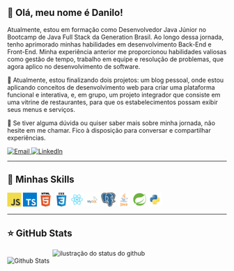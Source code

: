 ## 💛 Olá, meu nome é Danilo!

Atualmente, estou em formação como Desenvolvedor Java Júnior no Bootcamp de Java Full Stack da Generation Brasil. Ao longo dessa jornada, tenho aprimorado minhas habilidades em desenvolvimento Back-End e Front-End. Minha experiência anterior me proporcionou habilidades valiosas como gestão de tempo, trabalho em equipe e resolução de problemas, que agora aplico no desenvolvimento de software.

🔭  Atualmente, estou finalizando dois projetos: um blog pessoal, onde estou aplicando conceitos de desenvolvimento web para criar uma plataforma funcional e interativa, e, em grupo, um projeto integrador que consiste em uma vitrine de restaurantes, para que os estabelecimentos possam exibir seus menus e serviços.

💬 Se tiver alguma dúvida ou quiser saber mais sobre minha jornada, não hesite em me chamar. Fico à disposição para conversar e compartilhar experiências.
<p align="left">
  <a href="mailto:danilo.f.almeida@outlook.com">
  <img src="https://img.shields.io/badge/-Email-FEDC00?style=flat-square&logo=mail&logoColor=black" alt="Email"/>
</a>
  <a href="#" title="LinkedIn">
  <img src="https://img.shields.io/badge/-Linkedin-0e76a8?style=flat-square&logo=Linkedin&logoColor=white&link=https://www.linkedin.com/in/danilo-ferreira-de-almeida/" alt="LinkedIn"/></a>
</p>

---

## 🚀 Minhas Skills

<code><img height="32" src="https://raw.githubusercontent.com/github/explore/80688e429a7d4ef2fca1e82350fe8e3517d3494d/topics/javascript/javascript.png" alt="Javascript"/></code>
<code><img height="32" src="https://raw.githubusercontent.com/github/explore/80688e429a7d4ef2fca1e82350fe8e3517d3494d/topics/typescript/typescript.png" alt="Typescript"/></code>
<code><img height="32" src="https://raw.githubusercontent.com/github/explore/80688e429a7d4ef2fca1e82350fe8e3517d3494d/topics/html/html.png" alt="HTML5"/></code>
<code><img height="32" src="https://raw.githubusercontent.com/github/explore/80688e429a7d4ef2fca1e82350fe8e3517d3494d/topics/css/css.png" alt="CSS"/></code>
<code><img height="32" src="https://raw.githubusercontent.com/github/explore/80688e429a7d4ef2fca1e82350fe8e3517d3494d/topics/react/react.png" alt="React"/></code>
<code><img height="32" src="https://raw.githubusercontent.com/github/explore/80688e429a7d4ef2fca1e82350fe8e3517d3494d/topics/mysql/mysql.png" alt="MySQL"/></code>
<code><img height="32" src="https://raw.githubusercontent.com/github/explore/80688e429a7d4ef2fca1e82350fe8e3517d3494d/topics/postgresql/postgresql.png" alt="PostgreSQL"/></code>
<code><img height="32" src="https://raw.githubusercontent.com/github/explore/80688e429a7d4ef2fca1e82350fe8e3517d3494d/topics/java/java.png" alt="Java"/></code>
<code><img height="32" src="https://raw.githubusercontent.com/github/explore/main/topics/spring/spring.png" alt="Spring" /></code>
<code><img height="32" src="https://raw.githubusercontent.com/github/explore/80688e429a7d4ef2fca1e82350fe8e3517d3494d/topics/python/python.png" alt="Python"/></code>

---

## ⭐ GitHub Stats

<img align='right' src="https://github-readme-stats.vercel.app/api?username=hixdann&show_icons=true&title_color=783c00&text_color=af552e&icon_color=783c00&bg_color=f8efd4&cache_seconds=2300" alt="ilustração do status do github" width="400">

<td>
  <img
    align="left"
    src="https://github-readme-stats.vercel.app/api/top-langs/?username=hixdann&theme=dark&hide_border=false&include_all_commits=true&count_private=true&layout=compact&title_color=783c00&text_color=af552e&icon_color=783c00&bg_color=f8efd4&cache_seconds=2300"
    alt="Github Stats"
    width="375"
  />
</td>






